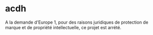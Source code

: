 # acdh
A la demande d'Europe 1, pour des raisons juridiques de protection de marque et de propriété intellectuelle, ce projet est arrété.

